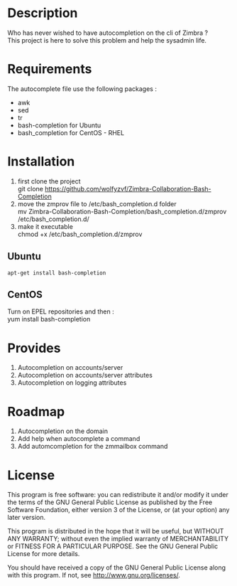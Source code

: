 # Description
Who has never wished to have autocompletion on the cli of Zimbra ?  
This project is here to solve this problem and help the sysadmin life.

# Requirements
The autocomplete file use the following packages :
- awk
- sed
- tr
- bash-completion for Ubuntu
- bash_completion for CentOS - RHEL

# Installation
1. first clone the project  
    git clone https://github.com/wolfyzvf/Zimbra-Collaboration-Bash-Completion
2. move the zmprov file to /etc/bash_completion.d folder  
    mv Zimbra-Collaboration-Bash-Completion/bash_completion.d/zmprov /etc/bash_completion.d/
3. make it executable  
    chmod +x /etc/bash_completion.d/zmprov

## Ubuntu
    apt-get install bash-completion

## CentOS
Turn on EPEL repositories and then :  
    yum install bash-completion

# Provides
1. Autocompletion on accounts/server
2. Autocompletion on accounts/server attributes
3. Autocompletion on logging attributes

# Roadmap
1. Autocompletion on the domain
2. Add help when autocomplete a command
3. Add automcompletion for the zmmailbox command

# License
This program is free software: you can redistribute it and/or modify
it under the terms of the GNU General Public License as published by
the Free Software Foundation, either version 3 of the License, or
(at your option) any later version.

This program is distributed in the hope that it will be useful,
but WITHOUT ANY WARRANTY; without even the implied warranty of
MERCHANTABILITY or FITNESS FOR A PARTICULAR PURPOSE.  See the
GNU General Public License for more details.

You should have received a copy of the GNU General Public License
along with this program.  If not, see <http://www.gnu.org/licenses/>.
